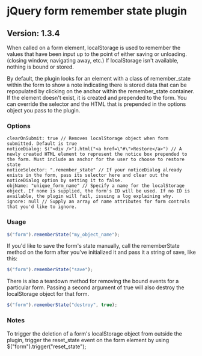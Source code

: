 # jQuery form remember state plugin

## Version: 1.3.4

When called on a form element, localStorage is used to remember the values that have been input up to the point of either saving or unloading. (closing window, navigating away, etc.) If localStorage isn't available, nothing is bound or stored.

By default, the plugin looks for an element with a class of remember_state within the form to show a note indicating there is stored data that can be repopulated by clicking on the anchor within the remember_state container. If the element doesn't exist, it is created and prepended to the form. You can override the selector and the HTML that is prepended in the options object you pass to the plugin.

### Options

    clearOnSubmit: true // Removes localStorage object when form submitted. Default is true
    noticeDialog: $("<div />").html("<a href=\"#\">Restore</a>") // A newly created HTML element to represent the notice box prepended to the form. Must include an anchor for the user to choose to restore state
    noticeSelector: ".remember_state" // If your noticeDialog already exists in the form, pass its selector here and clear out the noticeDialog option by setting it to false.
    objName: "unique_form_name" // Specify a name for the localStorage object. If none is supplied, the form's ID will be used. If no ID is available, the plugin will fail, issuing a log explaining why.
    ignore: null // Supply an array of name attributes for form controls that you'd like to ignore.

### Usage

```javascript
$("form").rememberState("my_object_name");
```

If you'd like to save the form's state manually, call the rememberState method on the form after you've initialized it and pass it a string of save, like this:

```javascript
$("form").rememberState("save");
```

There is also a teardown method for removing the bound events for a particular form. Passing a second argument of true will also destroy the localStorage object for that form.

```javascript
$("form").rememberState("destroy", true);
```


### Notes

To trigger the deletion of a form's localStorage object from outside the plugin, trigger the reset_state event on the form element by using $("form").trigger("reset_state");

